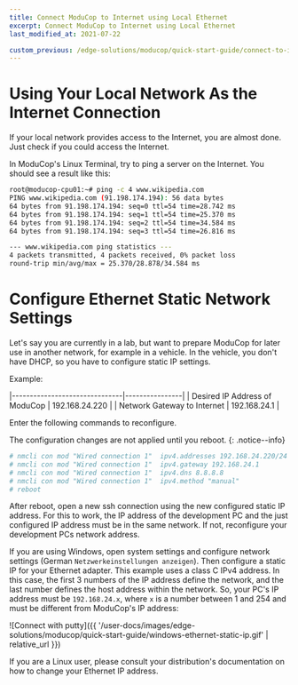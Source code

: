 ```yaml
---
title: Connect ModuCop to Internet using Local Ethernet
excerpt: Connect ModuCop to Internet using Local Ethernet
last_modified_at: 2021-07-22

custom_previous: /edge-solutions/moducop/quick-start-guide/connect-to-internet/
---
```

# Using Your Local Network As the Internet Connection
If your local network provides access to the Internet, you are almost done. Just check if you could access the Internet.

In ModuCop's Linux Terminal, try to ping a server on the Internet. You should see a result like this:
```bash
root@moducop-cpu01:~# ping -c 4 www.wikipedia.com
PING www.wikipedia.com (91.198.174.194): 56 data bytes
64 bytes from 91.198.174.194: seq=0 ttl=54 time=28.742 ms
64 bytes from 91.198.174.194: seq=1 ttl=54 time=25.370 ms
64 bytes from 91.198.174.194: seq=2 ttl=54 time=34.584 ms
64 bytes from 91.198.174.194: seq=3 ttl=54 time=26.816 ms

--- www.wikipedia.com ping statistics ---
4 packets transmitted, 4 packets received, 0% packet loss
round-trip min/avg/max = 25.370/28.878/34.584 ms
```

# Configure Ethernet Static Network Settings

Let's say you are currently in a lab, but want to prepare ModuCop for later use in another network, for example in a vehicle. In the vehicle, you don't have DHCP, so you have to configure static IP settings.

Example:

|-------------------------------|----------------|
| Desired IP Address of ModuCop | 192.168.24.220 |
| Network Gateway to Internet   | 192.168.24.1   |

Enter the following commands to reconfigure.

The configuration changes are not applied until you reboot.
{: .notice--info}

```bash
# nmcli con mod "Wired connection 1"  ipv4.addresses 192.168.24.220/24
# nmcli con mod "Wired connection 1"  ipv4.gateway 192.168.24.1
# nmcli con mod "Wired connection 1"  ipv4.dns 8.8.8.8
# nmcli con mod "Wired connection 1"  ipv4.method "manual"
# reboot
```
After reboot, open a new ssh connection using the new configured static IP address. For this to work, the IP address of the development PC and the just configured IP address must be in the same network. If not, reconfigure your development PCs network address.

If you are using Windows, open system settings and configure network settings (German `Netzwerkeinstellungen anzeigen`). Then configure a static IP for your Ethernet adapter. This example uses a class C IPv4 address. In this case, the first 3 numbers of the IP address define the network, and the last number defines the host address within the network. So, your PC's IP address must be `192.168.24.x`, where `x` is a number between 1 and 254 and must be different from ModuCop's IP address:

![Connect with putty]({{ '/user-docs/images/edge-solutions/moducop/quick-start-guide/windows-ethernet-static-ip.gif' | relative_url }})

If you are a Linux user, please consult your distribution's documentation on how to change your Ethernet IP address.
